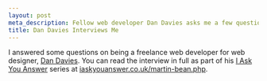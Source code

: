 ```yaml
---
layout: post
meta_description: Fellow web developer Dan Davies asks me a few questions.
title: Dan Davies Interviews Me
---
```

I answered some questions on being a freelance web developer for web designer, [Dan Davies](http://www.dan-davies.co.uk/).
You can read the interview in full as part of his [I Ask You Answer](http://iaskyouanswer.co.uk/) series at [iaskyouanswer.co.uk/martin-bean.php](http://iaskyouanswer.co.uk/martin-bean.php).